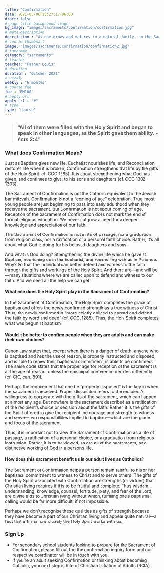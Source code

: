 ```yaml
---
title: "Confirmation"
date: 2021-05-06T15:27:17+06:00
draft: false
# page title background image
bg_image: "images/sacraments/confirmation/confirmation.jpg"
# meta description
description : "As one grows and matures in a natural family, so the Sacrament of Confirmation assists a person as he or she matures in the faith. God supports his son or daughter through the strengths of the Holy Spirit, and makes it possible for the person to witness to the faith through word and example. Confirmation makes a person a partner with God in the spreading of the Word."
# course thumbnail
image: "images/sacraments/confirmation/confirmation2.jpg"
# taxonomy
category: "sacraments"
# teacher
teacher: "Father Louis"
# duration
duration : "October 2021"
# weekly
weekly : "6 months"
# course fee
fee : "RM100"
# apply url
apply_url : "#"
# type
type: "course"
---
```


> ### "All of them were filled with the Holy Spirit and began to speak in other languages, as the Spirit gave them ability. - Acts 2:4"

### What does Confirmation Mean?
Just as Baptism gives new life, Eucharist nourishes life, and Reconciliation restores life when it is broken, Confirmation strengthens that life by the gifts of the Holy Spirit (cf. CCC 1285). It is about strengthening what God has given, and continues to give, to his sons and daughters (cf. CCC 1302-1303).


The Sacrament of Confirmation is not the Catholic equivalent to the Jewish bar mitzvah. Confirmation is not a “coming of age” celebration. True, most young people are just beginning to pass into early adulthood when they receive the sacrament. But Confirmation is not about coming of age. Reception of the Sacrament of Confirmation does not mark the end of formal religious education. We never outgrow a need for a deeper knowledge and appreciation of our faith.


The Sacrament of Confirmation is not a rite of passage, nor a graduation from religion class, nor a ratification of a personal faith choice. Rather, it’s all about what God is doing for his beloved daughters and sons.


And what is God doing? Strengthening the divine life which he gave at Baptism, nourishing us in the Eucharist, and reconciling with us in Penance. Why? So that the individual can better defend and witness to the faith through the gifts and workings of the Holy Spirit. And there are—and will be—many situations where we are called upon to defend and witness to our faith. And we need all the help we can get!


#### What role does the Holy Spirit play in the Sacrament of Confirmation?
In the Sacrament of Confirmation, the Holy Spirit completes the grace of baptism and offers the newly confirmed strength as a true witness of Christ. Thus, the newly confirmed is “more strictly obliged to spread and defend the faith by word and deed” (cf. CCC, 1285). Thus, the Holy Spirit completes what was begun at baptism.


#### Would it be better to confirm people when they are adults and can make their own choices?
Canon Law states that, except when there is a danger of death, anyone who is baptised and has the use of reason, is properly instructed and disposed, and is able to renew their baptismal commitment, is able to be confirmed. The same code states that the proper age for reception of the sacrament is at the age of reason, unless the episcopal conference decides differently (cf. CIC, can. 891).


Perhaps the requirement that one be “properly disposed” is the key to when the sacrament is received. Proper disposition refers to the recipient’s willingness to cooperate with the gifts of the sacrament, which can happen at almost any age. But nowhere is the sacrament described as a ratification of the recipient’s choice or decision about the faith. Rather, it is the gifts of the Spirit offered to give the recipient the courage and strength to witness and serve—two responsibilities implied in baptism—which are the grace and focus of the sacrament.


Thus, it is important not to view the Sacrament of Confirmation as a rite of passage, a ratification of a personal choice, or a graduation from religious instruction. Rather, it is to be viewed, as are all of the sacraments, as a distinctive working of God in a person’s life.


#### How does this sacrament benefit us in our adult lives as Catholics?
The Sacrament of Confirmation helps a person remain faithful to his or her baptismal commitment to witness to Christ and to serve others. The gifts of the Holy Spirit associated with Confirmation are strengths (or virtues) that Christian living requires if it is to be fruitful and complete. Thus wisdom, understanding, knowledge, counsel, fortitude, piety, and fear of the Lord, are divine aids to Christian living without which, fulfilling one’s baptismal calling would be far more difficult, if not impossible.


Perhaps we don’t recognise these qualities as gifts of strength because they have become a part of our Christian living and appear quite natural—a fact that affirms how closely the Holy Spirit works with us.


### Sign Up
* For secondary school students looking to prepare for the Sacrament of Confirmation, please fill out the the confirmation inquiry form and our respective coordinator will be in touch with you.
* If you’re an adult seeking Confirmation or thinking about becoming Catholic, your next step is Rite of Christian Initiation of Adults (RCIA).
